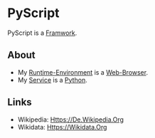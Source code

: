 # PyScript

PyScript is a [Framwork](2000265.md).

## About

- My [Runtime-Environment](404.md) is a [Web-Browser](9000128.md).
- My [Service](600067.md) is a [Python](9010003.md).

## Links

- Wikipedia: [Https://De.Wikipedia.Org](https://de.wikipedia.org/wiki/PyScript)
- Wikidata: [Https://Wikidata.Org](https://wikidata.org/wiki/Q115750242)
